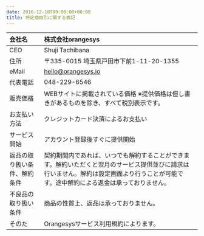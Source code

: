 ```yaml
---
date: 2016-12-18T09:00:00+00:00
title: 特定商取引に関する表記
---
```


| 会社名 | 株式会社orangesys |
| :-- | :-- |
| CEO |	Shuji Tachibana |
| 住所 | 〒335-0015 埼玉県戸田市下前1-11-20-1355 |
| eMail |	hello@orangesys.io |
| 代表電話 | 048-229-6546 |
| 販売価格 | WEBサイトに掲載されている価格 ※提供価格は但し書きがあるものを除き、すべて税別表示です。 |
| お支払い方法 | クレジットカード決済によるお支払い |
| サービス開始 | アカウント登録後すぐに提供開始 |
| 返品の取り扱い条件、解約条件 | 契約期間内であれば、いつでも解約することができます。解約いただくと翌月のサービス提供並びに請求は行いません。解約は設定画面より行うことが可能です。途中解約による返金は承っておりません。 |
| 不良品の取り扱い条件 | 商品の性質上、返品は承っておりません。 |
| そのた | Orangesysサービス利用規約によります。|
